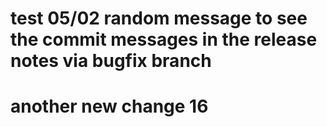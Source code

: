 # test 05/02 random message to see the commit messages in the release notes via bugfix branch

# another new change 16
